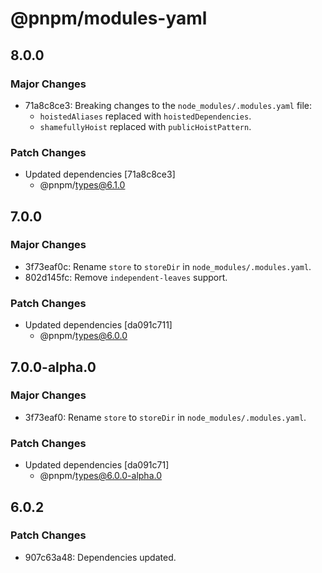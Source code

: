 # @pnpm/modules-yaml

## 8.0.0

### Major Changes

- 71a8c8ce3: Breaking changes to the `node_modules/.modules.yaml` file:
  - `hoistedAliases` replaced with `hoistedDependencies`.
  - `shamefullyHoist` replaced with `publicHoistPattern`.

### Patch Changes

- Updated dependencies [71a8c8ce3]
  - @pnpm/types@6.1.0

## 7.0.0

### Major Changes

- 3f73eaf0c: Rename `store` to `storeDir` in `node_modules/.modules.yaml`.
- 802d145fc: Remove `independent-leaves` support.

### Patch Changes

- Updated dependencies [da091c711]
  - @pnpm/types@6.0.0

## 7.0.0-alpha.0

### Major Changes

- 3f73eaf0: Rename `store` to `storeDir` in `node_modules/.modules.yaml`.

### Patch Changes

- Updated dependencies [da091c71]
  - @pnpm/types@6.0.0-alpha.0

## 6.0.2

### Patch Changes

- 907c63a48: Dependencies updated.
